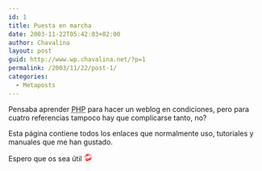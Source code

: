 ```yaml
---
id: 1
title: Puesta en marcha
date: 2003-11-22T05:42:03+02:00
author: Chavalina
layout: post
guid: http://www.wp.chavalina.net/?p=1
permalink: /2003/11/22/post-1/
categories:
  - Metaposts
---
```

<p align="left">
  Pensaba aprender <acronym title="Hypertext PreProcessor">PHP</acronym> para hacer un weblog en condiciones, pero para cuatro referencias tampoco hay que complicarse tanto, no?
</p>

<p align="left">
  Esta página contiene todos los enlaces que normalmente uso, tutoriales y manuales que me han gustado.
</p>

<p align="left">
  Espero que os sea &uacute;til <img src=/imagenes/emoticonos/beso.gif" alt="emo">
</p>